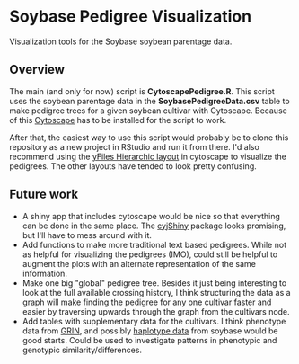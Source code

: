 # Soybase Pedigree Visualization  
Visualization tools for the Soybase soybean parentage data.

## Overview  
The main (and only for now) script is **CytoscapePedigree.R**. This script uses the soybean parentage data in the **SoybasePedigreeData.csv** table to  make pedigree trees for a given soybean cultivar with Cytoscape. Because of this [Cytoscape](https://cytoscape.org/) has to be installed for the script to work. 

After that, the easiest way to use this script would probably be to clone this repository as a new project in RStudio and run it from there. I'd also recommend using the [yFiles Hierarchic layout](http://manual.cytoscape.org/en/stable/Navigation_and_Layout.html#yfiles-layouts) in cytoscape to visualize the pedigrees. The other layouts have tended to look pretty confusing. 

## Future work  
- A shiny app that includes cytoscape would be nice so that everything can be done in the same place. The [cyjShiny](https://github.com/cytoscape/cyjShiny) package looks promising, but I'll have to mess around with it.  
- Add functions to make more traditional text based pedigrees. While not as helpful for visualizing the pedigrees (IMO), could still be helpful to augment the plots with an alternate representation of the same information. 
- Make one big "global" pedigree tree. Besides it just being interesting to look at the full available crossing history, I think structuring the data as a graph will make finding the pedigree for any one cultivar faster and easier by traversing upwards through the graph from the cultivars node.    
- Add tables with supplementary data for the cultivars. I think phenotype data from [GRIN](https://soybase.org/grindata/), and possibly [haplotype data](https://soybase.org/snps/index.php#dltable) from soybase would be good starts. Could be used to investigate patterns in phenotypic and genotypic similarity/differences. 

